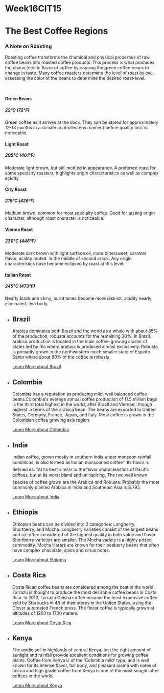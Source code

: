 # Week16CIT15
<!DOCTYPE html>
<html>
<head>
  <title>The Best Coffee - By Region</title>
  <link href="https://fonts.googleapis.com/css?family=Covered+By+Your+Grace|Raleway:100,500,600,800" rel="stylesheet">
  <link rel="stylesheet" type="text/css" href="style.css">
</head>
<body>

  <div class="header">
    <h1>The Best Coffee Regions</h1>
  </div>

  <div class="roasting">
    <h3>A Note on Roasting</h3>
    <p>Roasting coffee transforms the chemical and physical properties of raw coffee beans into roasted coffee products. This process is what produces the characteristic flavor of coffee by causing the green coffee beans to change in taste. Many coffee roasters determine the level of roast by eye, assessing the color of the beans to determine the desired roast-level.</p>
  <br>
      <div class="spectrum">
        <div class="green">
          <h4>Green Beans</h4>
          <h5>22&degC (72&degF)</h5>
          <p>Green coffee as it arrives at the dock. They can be stored for approximately 12-18 months in a climate controlled environment before quality loss is noticeable.</p>
        </div>
        <div class="light">
          <h4>Light Roast</h4>
          <h5>205&degC (401&degF)</h5>
          <p>Moderate light brown, but still mottled in appearance. A preferred roast for some specialty roasters, highlights origin characteristics as well as complex acidity.</p>
        </div>
        <div class="city">
          <h4>City Roast</h4>
          <h5>219&degC (426&degF)</h5>
          <p>Medium brown, common for most specialty coffee. Good for tasting origin character, although roast character is noticeable.</p>
        </div>
        <div class="vienna">
          <h4>Vienna Roast</h4>
          <h5>230&degC (446&degF)</h5>
          <p>Moderate dark brown with light surface oil, more bittersweet, caramel flavor, acidity muted. In the middle of second crack. Any origin characteristics have become eclipsed by roast at this level.</p>
        </div>
        <div class="italian">
          <h4>Italian Roast</h4>
          <h5>245&degC (473&degF)</h5>
          <p>Nearly black and shiny, burnt tones become more distinct, acidity nearly eliminated, thin body.</p>
        </div>
      </div>
  </div>

  <ul>
    <li>
      <h2>Brazil</h2>
      <p>Arabica dominates both Brazil and the world as a whole with about 85% of the production; robusta accounts for the remaining 30%. In Brazil, arabica production is located in the main coffee-growing cluster of states led by Rio where arabica is
        produced almost exclusively. Robusta is primarily grown in the northwestern much smaller state of Espirito Santo where about 80% of the coffee is robusta.</p>
      <a href="#">Learn More about Brazil</a>
    </li>
    <li>
      <h2>Colombia</h2>
      <p>Colombia has a reputation as producing mild, well balanced coffee beans.Colombia's average annual coffee production of 11.5 million bags is the third total highest in the world, after Brazil and Vietnam; though highest in terms of the arabica
        bean. The beans are exported to United States, Germany, France, Japan, and Italy. Most coffee is grown in the Colombian coffee growing axis region.</p>
      <a href="#">Learn More about Colombia</a>
    </li>
    <li>
      <h2>India</h2>
      <p>Indian coffee, grown mostly in southern India under monsoon rainfall conditions, is also termed as Indian monsooned coffee". Its flavor is defined as: "At its best similar to the flavor characteristics of Pacific coffees, but at its worst bland and uninspiring. The two well known species of coffee grown are the Arabica and Robusta. Probably the most commonly planted Arabica in India and Southeast Asia is S.795.</p>
      <a href="#">Learn More about India</a>
    </li>
    <li>
      <h2>Ethiopia</h2>
      <p>Ethiopian beans can be divided into 3 categories: Longberry, Shortberry, and Mocha. Longberry varieties consist of the largest beans and are often considered of the highest quality in both value and flavor. Shortberry varieties are smaller. The Mocha variety is a highly prized commodity. Mocha Harars are known for their peaberry beans that often have complex chocolate, spice and citrus notes.</p>
      <a href="#">Learn More about Ethiopia</a>
    </li>
    <li>
      <h2>Costa Rica</h2>
      <p>Costa Rican coffee beans are considered among the best in the world. Tarrazu is thought to produce the most desirable coffee beans in Costa Rica. In 2012, Tarrazu Geisha coffee became the most expensive coffee sold by Starbucks in 48 of their stores in the United States, using the Clover automated French press. The finest coffee is typically grown at altitudes of 1200 to 1700 meters.</p>
      <a href="#">Learn More about Costa Rica</a>
    </li>
    <li>
      <h2>Kenya</h2>
      <p>The acidic soil in highlands of central Kenya, just the right amount of sunlight and rainfall provide excellent conditions for growing coffee plants. Coffee from Kenya is of the 'Colombia mild' type, and is well known for its intense flavor, full body, and pleasant aroma with notes of cocoa and high grade coffee from Kenya is one of the most sought-after coffees in the world.</p>
      <a href="#">Learn More about Kenya</a>
    </li>
  </ul>

</body>
</html>
